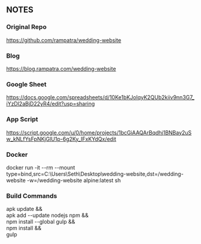 ## NOTES

### Original Repo
https://github.com/rampatra/wedding-website

### Blog
https://blog.rampatra.com/wedding-website

### Google Sheet
https://docs.google.com/spreadsheets/d/10Ke1bKJolqyK2QUb2kiiv9nn3G7_iYzDl2aBjD22yR4/edit?usp=sharing

### App Script
https://script.google.com/u/0/home/projects/1bcGiAAQArBqdhj1BNBay2uSw_kNLfYsFpNKjGlU1p-6g2Ky_IFxKYdQx/edit

### Docker
docker run -it --rm --mount type=bind,src=C:\Users\Seth\Desktop\wedding-website,dst=/wedding-website -w=/wedding-website alpine:latest sh

### Build Commands
apk update && \
apk add --update nodejs npm && \
npm install --global gulp && \
npm install && \
gulp
